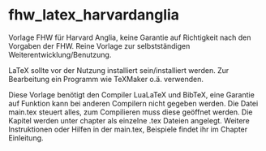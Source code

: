 # fhw_latex_harvardanglia
Vorlage FHW für Harvard Anglia,
keine Garantie auf Richtigkeit nach den Vorgaben der FHW.
Reine Vorlage zur selbstständigen Weiterentwicklung/Benutzung.

LaTeX sollte vor der Nutzung installiert sein/installiert werden.
Zur Bearbeitung ein Programm wie TeXMaker o.ä. verwenden.

Diese Vorlage benötigt den Compiler LuaLaTeX und BibTeX, eine Garantie auf Funktion kann bei anderen Compilern nicht gegeben werden.
Die Datei main.tex steuert alles, zum Compilieren muss diese geöffnet werden.
Die Kapitel werden unter chapter als einzelne .tex Dateien angelegt. 
Weitere Instruktionen oder Hilfen in der main.tex, Beispiele findet ihr im Chapter Einleitung.
